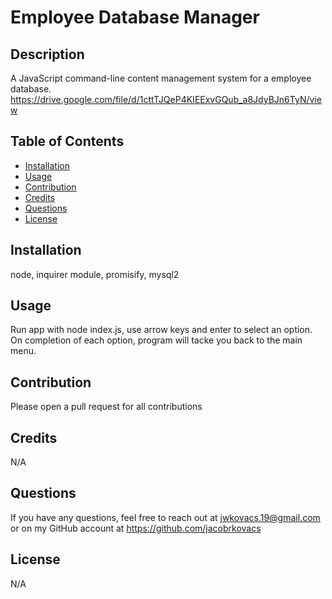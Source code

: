 # Employee Database Manager

## Description
A JavaScript command-line content management system for a employee database.<br>
https://drive.google.com/file/d/1cttTJQeP4KIEExvGQub_a8JdyBJn6TyN/view


## Table of Contents
  - [Installation](#installation)
  - [Usage](#usage)
  - [Contribution](#contribution)
  - [Credits](#credits)
  - [Questions](#questions)
  - [License](#license)

## Installation
node, inquirer module, promisify, mysql2

## Usage
Run app with node index.js, use arrow keys and enter to select an option. On completion of each option, program will tacke you back to the main menu.

## Contribution
Please open a pull request for all contributions

## Credits
N/A

## Questions
If you have any questions, feel free to reach out at jwkovacs.19@gmail.com or on my GitHub account at https://github.com/jacobrkovacs

## License
N/A